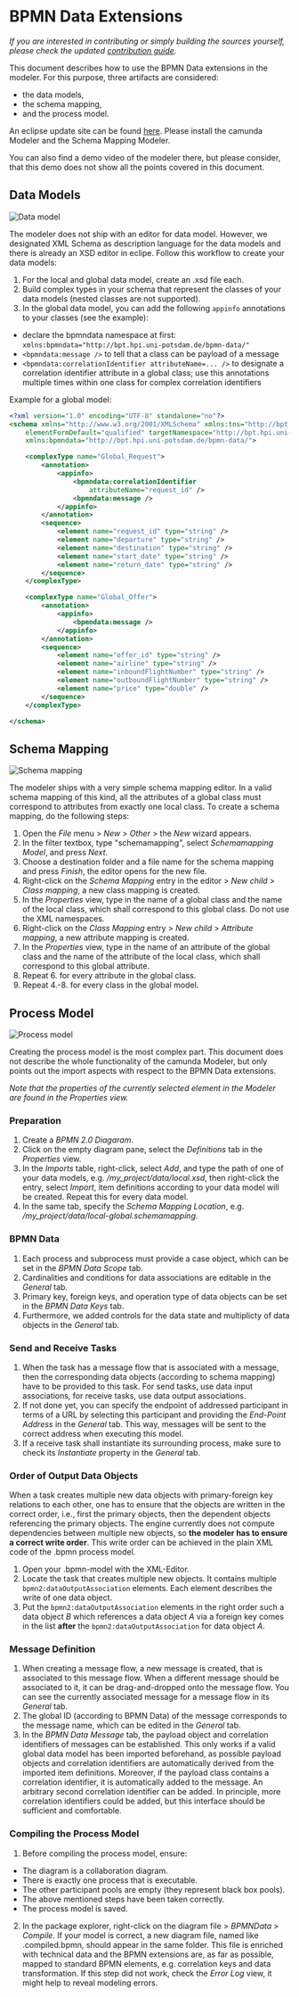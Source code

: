 BPMN Data Extensions
====================

_If you are interested in contributing or simply building the sources yourself, please check the updated [contribution guide](https://github.com/BPMNData/camunda-modeler/blob/bpmn_data/CONTRIBUTING.md)._

This document describes how to use the BPMN Data extensions in the modeler.
For this purpose, three artifacts are considered:

* the data models,
* the schema mapping,
* and the process model.

An eclipse update site can be found [here](https://www.dropbox.com/sh/1zn3en8hje92xrk/Rf8hE0XeF-). Please install the camunda Modeler and the Schema Mapping Modeler.

You can also find a demo video of the modeler there, but please consider, that this demo does not show all the points covered in this document.

Data Models
-----------

![Data model](https://raw.github.com/BPMNData/camunda-modeler/bpmn_data/documentation/images/data-model.png)

The modeler does not ship with an editor for data model. However, we designated XML Schema as description language for the data models and there is already an XSD editor in eclipe. Follow this workflow to create your data models:

1. For the local and global data model, create an .xsd file each.
2. Build complex types in your schema that represent the classes of your data models (nested classes are not supported).
3. In the global data model, you can add the following ```appinfo``` annotations to your classes (see the example):
 * declare the bpmndata namespace at first: ```xmlns:bpmndata="http://bpt.hpi.uni-potsdam.de/bpmn-data/"```
 * ```<bpmndata:message />``` to tell that a class can be payload of a message
 * ```<bpmndata:correlationIdentifier attributeName=... />``` to designate a correlation identifier attribute in a global class; use this annotations multiple times within one class for complex correlation identifiers

Example for a global model:
```xml
<?xml version="1.0" encoding="UTF-8" standalone="no"?>
<schema xmlns="http://www.w3.org/2001/XMLSchema" xmlns:tns="http://bpt.hpi.uni-potsdam.de/data"
	elementFormDefault="qualified" targetNamespace="http://bpt.hpi.uni-potsdam.de/data"
	xmlns:bpmndata="http://bpt.hpi.uni-potsdam.de/bpmn-data/">

	<complexType name="Global_Request">
		<annotation>
			<appinfo>
				<bpmndata:correlationIdentifier
					attributeName="request_id" />
				<bpmndata:message />
			</appinfo>
		</annotation>
		<sequence>
			<element name="request_id" type="string" />
			<element name="departure" type="string" />
			<element name="destination" type="string" />
			<element name="start_date" type="string" />
			<element name="return_date" type="string" />
		</sequence>
	</complexType>

	<complexType name="Global_Offer">
		<annotation>
			<appinfo>
				<bpmndata:message />
			</appinfo>
		</annotation>
		<sequence>
			<element name="offer_id" type="string" />
			<element name="airline" type="string" />
			<element name="inboundFlightNumber" type="string" />
			<element name="outboundFlightNumber" type="string" />
			<element name="price" type="double" />
		</sequence>
	</complexType>

</schema>
```

Schema Mapping
--------------

![Schema mapping](https://raw.github.com/BPMNData/camunda-modeler/bpmn_data/documentation/images/schema-mapping.png)


The modeler ships with a very simple schema mapping editor. In a valid schema mapping of this kind, all the attributes of a global class must correspond to attributes from exactly one local class. To create a schema mapping, do the following steps:

1. Open the _File_ menu > _New_ > _Other_ > the _New_ wizard appears.
2. In the filter textbox, type "schemamapping", select _Schemamapping Model_, and press _Next_.
3. Choose a destination folder and a file name for the schema mapping and press _Finish_, the editor opens for the new file.
4. Right-click on the _Schema Mapping_ entry in the editor > _New child_ > _Class mapping_, a new class mapping is created.
5. In the _Properties_ view, type in the name of a global class and the name of the local class, which shall correspond to this global class. Do not use the XML namespaces.
6. Right-click on the _Class Mapping_ entry > _New child_ > _Attribute mapping_, a new attribute mapping is created.
7. In the _Properties_ view, type in the name of an attribute of the global class and the name of the attribute of the local class, which shall correspond to this global attribute.
8. Repeat 6. for every attribute in the global class.
9. Repeat 4.-8. for every class in the global model.

Process Model
-------------

![Process model](https://raw.github.com/BPMNData/camunda-modeler/bpmn_data/documentation/images/bpmndata-shot.png)

Creating the process model is the most complex part. This document does not describe the whole functionality of the camunda Modeler, but only points out the import aspects with respect to the BPMN Data extensions.

_Note that the properties of the currently selected element in the Modeler are found in the Properties view._

### Preparation

1. Create a _BPMN 2.0 Diagaram_.
2. Click on the empty diagram pane, select the _Definitions_ tab in the _Properties_ view.
3. In the _Imports_ table, right-click, select _Add_, and type the path of one of your data models, e.g. _/my_project/data/local.xsd_, then right-click the entry, select _Import_, item definitions according to your data model will be created. Repeat this for every data model.
4. In the same tab, specify the _Schema Mapping Location_, e.g. _/my_project/data/local-global.schemamapping_.

### BPMN Data

1. Each process and subprocess must provide a case object, which can be set in the _BPMN Data Scope_ tab.
2. Cardinalities and conditions for data associations are editable in the _General_ tab.
3. Primary key, foreign keys, and operation type of data objects can be set in the _BPMN Data Keys_ tab.
4. Furthermore, we added controls for the data state and multiplicty of data objects in the _General_ tab.

### Send and Receive Tasks

1. When the task has a message flow that is associated with a message, then the corresponding data objects (according to schema mapping) have to be provided to this task. For send tasks, use data input associations, for receive tasks, use data output associations.
2. If not done yet, you can specify the endpoint of addressed participant in terms of a URL by selecting this participant and providing the _End-Point Address_ in the _General_ tab. This way, messages will be sent to the correct address when executing this model.
3. If a receive task shall instantiate its surrounding process, make sure to check its _Instantiate_ property in the _General_ tab.

### Order of Output Data Objects

When a task creates multiple new data objects with primary-foreign key relations to each other, one has to ensure that the objects are written in the correct order, i.e., first the primary objects, then the dependent objects referencing the primary objects.
The engine currently does not compute dependencies between multiple new objects, so **the modeler has to ensure a correct write order**. This write order can be achieved in the plain XML code of the .bpmn process model. 

1. Open your .bpmn-model with the XML-Editor.
2. Locate the task that creates multiple new objects. It contains multiple `bpmn2:dataOutputAssociation` elements. Each element describes the write of one data object.
3. Put the `bpmn2:dataOutputAssociation` elements in the right order such a data object *B* which references a data object *A* via a foreign key comes in the list **after** the `bpmn2:dataOutputAssociation` for data object *A*.

### Message Definition

1. When creating a message flow, a new message is created, that is associated to this message flow. When a different message should be associated to it, it can be drag-and-dropped onto the message flow. You can see the currently associated message for a message flow in its _General_ tab.
2. The global ID (according to BPMN Data) of the message corresponds to the message name, which can be edited in the _General_ tab.
3. In the _BPMN Data Message_ tab, the payload object and correlation identifiers of messages can be established. This only works if a valid global data model has been imported beforehand, as possible payload objects and correlation identifiers are automatically derived from the imported item definitions. Moreover, if the payload class contains a correlation identifier, it is automatically added to the message. An arbitrary second correlation identifier can be added. In principle, more correlation identifiers could be added, but this interface should be sufficient and comfortable.

### Compiling the Process Model

1. Before compiling the process model, ensure:
 * The diagram is a collaboration diagram.
 * There is exactly one process that is executable.
 * The other participant pools are empty (they represent black box pools).
 * The above mentioned steps have been taken correctly.
 * The process model is saved.
2. In the package explorer, right-click on the diagram file > _BPMNData_ > _Compile_. If your model is correct, a new diagram file, named like <my-diagram>.compiled.bpmn, should appear in the same folder. This file is enriched with technical data and the BPMN extensions are, as far as possible, mapped to standard BPMN elements, e.g. correlation keys and data transformation. If this step did not work, check the _Error Log_ view, it might help to reveal modeling errors.
